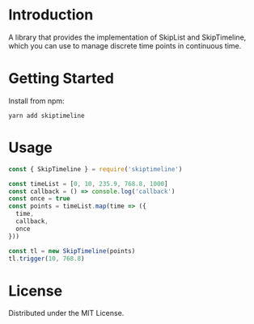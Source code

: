 # Introduction

A library that provides the implementation of SkipList and SkipTimeline, which you can use to manage discrete time points in continuous time.

# Getting Started

Install from npm:

```shell
yarn add skiptimeline
```

# Usage

```js
const { SkipTimeline } = require('skiptimeline')

const timeList = [0, 10, 235.9, 768.8, 1000]
const callback = () => console.log('callback')
const once = true
const points = timeList.map(time => ({
  time,
  callback,
  once
}))

const tl = new SkipTimeline(points)
tl.trigger(10, 768.8)
```

# License

Distributed under the MIT License. 